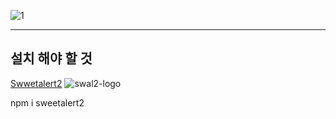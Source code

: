 ![1](https://user-images.githubusercontent.com/113497486/228439056-adb231ed-afe6-49da-a97d-069e5d55fcd4.png)

--------------
## 설치 해야 할 것

[Swwetalert2](https://www.npmjs.com/package/sweetalert2)
![swal2-logo](https://user-images.githubusercontent.com/113497486/229294490-15567df6-3968-4b71-a086-f08ccdf95858.png)

npm i sweetalert2

